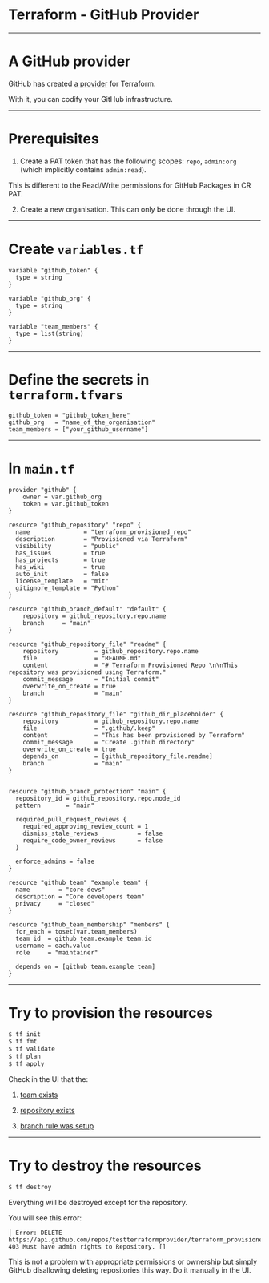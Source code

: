 
<div class="title-card">
    <h1>Terraform - GitHub Provider</h1>
</div>

---

# A GitHub provider 

GitHub has created [a provider](https://registry.terraform.io/providers/integrations/github/6.5.0/docs) for Terraform.

With it, you can codify your GitHub infrastructure. 

---

# Prerequisites

1. Create a PAT token that has the following scopes: `repo`, `admin:org` (which implicitly contains `admin:read`).

This is different to the Read/Write permissions for GitHub Packages in CR PAT. 

2. Create a new organisation. This can only be done through the UI.

---

# Create `variables.tf`

```hcl
variable "github_token" {
  type = string
}

variable "github_org" {
  type = string
}

variable "team_members" {
  type = list(string)
}
```

---

# Define the secrets in `terraform.tfvars`


```hcl
github_token = "github_token_here"
github_org   = "name_of_the_organisation"
team_members = ["your_github_username"]
```

---

# In `main.tf`

```hcl
provider "github" {
	owner = var.github_org
	token = var.github_token
}

resource "github_repository" "repo" {
  name               = "terraform_provisioned_repo"
  description        = "Provisioned via Terraform"
  visibility         = "public"
  has_issues         = true
  has_projects       = true
  has_wiki           = true
  auto_init          = false
  license_template   = "mit"
  gitignore_template = "Python"
}

resource "github_branch_default" "default" {
	repository = github_repository.repo.name
	branch     = "main"
}

resource "github_repository_file" "readme" {
	repository          = github_repository.repo.name
	file                = "README.md"
	content             = "# Terraform Provisioned Repo \n\nThis repository was provisioned using Terraform."
	commit_message      = "Initial commit"
	overwrite_on_create = true
	branch              = "main"
}

resource "github_repository_file" "github_dir_placeholder" {
	repository          = github_repository.repo.name
	file                = ".github/.keep"
	content             = "This has been provisioned by Terraform"
	commit_message      = "Create .github directory"
	overwrite_on_create = true
	depends_on          = [github_repository_file.readme]
	branch              = "main"
}


resource "github_branch_protection" "main" {
  repository_id = github_repository.repo.node_id
  pattern       = "main"

  required_pull_request_reviews {
    required_approving_review_count = 1
    dismiss_stale_reviews           = false
    require_code_owner_reviews      = false
  }

  enforce_admins = false
}

resource "github_team" "example_team" {
  name        = "core-devs"
  description = "Core developers team"
  privacy     = "closed"
}

resource "github_team_membership" "members" {
  for_each = toset(var.team_members)
  team_id  = github_team.example_team.id
  username = each.value
  role     = "maintainer"

  depends_on = [github_team.example_team]
}
```

---

# Try to provision the resources

```bash
$ tf init
$ tf fmt
$ tf validate
$ tf plan
$ tf apply
```

Check in the UI that the:

1. [team exists](https://github.com/orgs/testterraformprovider/teams)

2. [repository exists](https://github.com/orgs/testterraformprovider/repositories)

3. [branch rule was setup](https://github.com/testterraformprovider/terraform_provisioned_repo/settings/branches)

---

# Try to destroy the resources

```bash
$ tf destroy
```

Everything will be destroyed except for the repository. 

You will see this error:

```text
│ Error: DELETE https://api.github.com/repos/testterraformprovider/terraform_provisioned_repo: 403 Must have admin rights to Repository. []
```

This is not a problem with appropriate permissions or ownership but simply GitHub disallowing deleting repositories this way. Do it manually in the UI.



